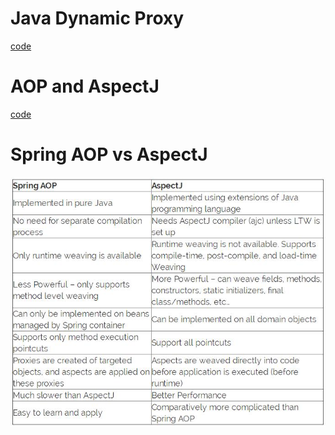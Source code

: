 # Java Dynamic Proxy

[]()
[code]()

# AOP and AspectJ

[]()
[code]()

# Spring AOP vs AspectJ

![Spring AOP vs AspectJ](../../imgs/SpringAopVSAspectJ.jpg)